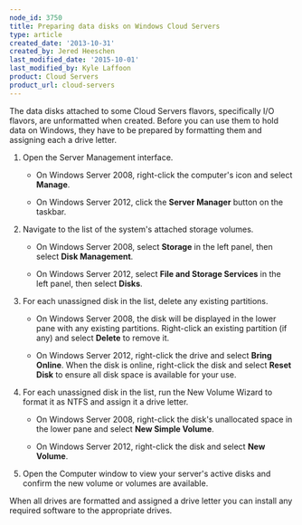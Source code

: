```yaml
---
node_id: 3750
title: Preparing data disks on Windows Cloud Servers
type: article
created_date: '2013-10-31'
created_by: Jered Heeschen
last_modified_date: '2015-10-01'
last_modified_by: Kyle Laffoon
product: Cloud Servers
product_url: cloud-servers
---
```


The data disks attached to some Cloud Servers flavors, specifically I/O flavors, are unformatted when created. Before you can use them to hold data on Windows, they have to be prepared by formatting them and assigning each a drive letter.

1. Open the Server Management interface.

    - On Windows Server 2008, right-click the computer's icon and select **Manage**.

    - On Windows Server 2012, click the **Server Manager** button on the taskbar.

2. Navigate to the list of the system's attached storage volumes.

    - On Windows Server 2008, select **Storage** in the left panel, then select **Disk Management**.

    - On Windows Server 2012, select **File and Storage Services** in the left panel, then select **Disks**.

3. For each unassigned disk in the list, delete any existing partitions.

    - On Windows Server 2008, the disk will be displayed in the lower pane with any existing partitions. Right-click an existing partition (if any) and select **Delete** to remove it.

    - On Windows Server 2012, right-click the drive and select **Bring Online**. When the disk is online, right-click the disk and select **Reset Disk** to ensure all disk space is available for your use.

3. For each unassigned disk in the list, run the New Volume Wizard to format it as NTFS and assign it a drive letter.

    - On Windows Server 2008, right-click the disk's unallocated space in the lower pane and select **New Simple Volume**.

    - On Windows Server 2012, right-click the disk and select **New Volume**.

4. Open the Computer window to view your server's active disks and confirm the new volume or volumes are available.

When all drives are formatted and assigned a drive letter you can install any required software to the appropriate drives.
